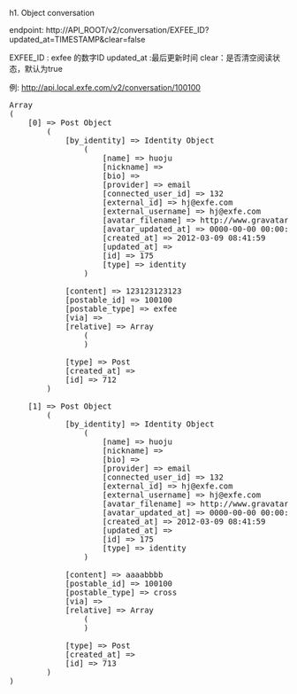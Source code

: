 h1. Object conversation


endpoint: http://API_ROOT/v2/conversation/EXFEE_ID?updated_at=TIMESTAMP&clear=false

EXFEE_ID : exfee 的数字ID
updated_at :最后更新时间
clear：是否清空阅读状态，默认为true


例: http://api.local.exfe.com/v2/conversation/100100

<pre>
Array
(
    [0] => Post Object
        (
            [by_identity] => Identity Object
                (
                    [name] => huoju
                    [nickname] =>
                    [bio] =>
                    [provider] => email
                    [connected_user_id] => 132
                    [external_id] => hj@exfe.com
                    [external_username] => hj@exfe.com
                    [avatar_filename] => http://www.gravatar.com/avatar/e461fe2d48746288ffef676def2f6e82?d=DEFAULT_AVATAR_URL
                    [avatar_updated_at] => 0000-00-00 00:00:00
                    [created_at] => 2012-03-09 08:41:59
                    [updated_at] =>
                    [id] => 175
                    [type] => identity
                )

            [content] => 123123123123
            [postable_id] => 100100
            [postable_type] => exfee
            [via] =>
            [relative] => Array
                (
                )

            [type] => Post
            [created_at] =>
            [id] => 712
        )

    [1] => Post Object
        (
            [by_identity] => Identity Object
                (
                    [name] => huoju
                    [nickname] =>
                    [bio] =>
                    [provider] => email
                    [connected_user_id] => 132
                    [external_id] => hj@exfe.com
                    [external_username] => hj@exfe.com
                    [avatar_filename] => http://www.gravatar.com/avatar/e461fe2d48746288ffef676def2f6e82?d=DEFAULT_AVATAR_URL
                    [avatar_updated_at] => 0000-00-00 00:00:00
                    [created_at] => 2012-03-09 08:41:59
                    [updated_at] =>
                    [id] => 175
                    [type] => identity
                )

            [content] => aaaabbbb
            [postable_id] => 100100
            [postable_type] => cross
            [via] =>
            [relative] => Array
                (
                )

            [type] => Post
            [created_at] =>
            [id] => 713
        )
)
</pre>
